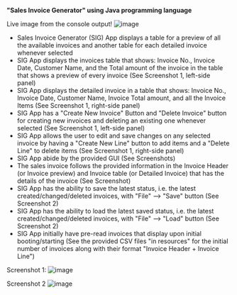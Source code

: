 **"Sales Invoice Generator" using Java programming language**

Live image from the console output!
![image](https://user-images.githubusercontent.com/103081048/164334388-d35e4b1a-fbb0-4fdd-8085-417ee0101768.png)


- Sales Invoice Generator (SIG) App displays a table for a preview of all the available invoices and another table for each detailed invoice whenever selected
- SIG App displays the invoices table that shows: Invoice No., Invoice Date, Customer Name, and the Total amount of the invoice in the table that shows a preview of every invoice (See Screenshot 1, left-side panel)
- SIG App displays the detailed invoice in a table that shows: Invoice No., Invoice Date, Customer Name, Invoice Total amount, and all the Invoice Items (See Screenshot 1, right-side panel)
- SIG App has a "Create New Invoice" Button and "Delete Invoice" button for creating new invoices and deleting an existing one whenever selected (See Screenshot 1, left-side panel)
- SIG App allows the user to edit and save changes on any selected invoice by having a "Create New Line" button to add items and a "Delete Line" to delete items (See Screenshot 1, right-side panel)
- SIG App abide by the provided GUI (See Screenshots)
- The sales invoice follows the provided information in the Invoice Header (or Invoice preview) and Invoice table (or Detailed Invoice) that has the details of the invoice (See Screenshot)
- SIG App has the ability to save the latest status, i.e. the latest created/changed/deleted invoices, with "File" --> "Save" button (See Screenshot 2)
- SIG App has the ability to load the latest saved status, i.e. the latest created/changed/deleted invoices, with "File" --> "Load" button (See Screenshot 2)
- SIG App initially have pre-read invoices that display upon initial booting/starting (See the provided CSV files "in resources" for the initial number of invoices along with their format "Invoice Header + Invoice Line")

Screenshot 1:
![image](https://user-images.githubusercontent.com/103081048/164325733-37dc96b0-6f30-4e93-a511-51ec89df0293.png)

Screenshot 2
![image](https://user-images.githubusercontent.com/103081048/164325832-0359ddb6-9a6b-495e-85ab-9d7b9b898042.png)

